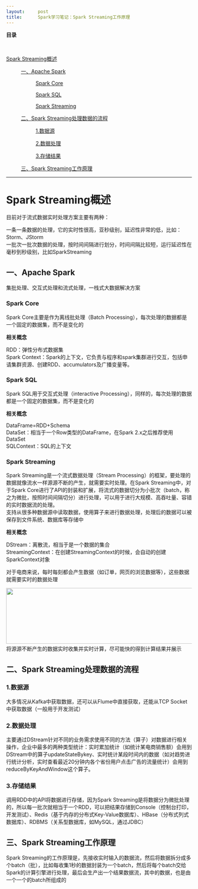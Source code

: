 ```yaml
---
layout:     post
title:      Spark学习笔记：Spark Streaming工作原理
---
```

<div id="article_content" class="article_content clearfix csdn-tracking-statistics" data-pid="blog" data-mod="popu_307" data-dsm="post">
								            <link rel="stylesheet" href="https://csdnimg.cn/release/phoenix/template/css/ck_htmledit_views-f76675cdea.css">
						<div class="htmledit_views" id="content_views">
                <p id="main-toc"><strong>目录</strong></p>

<p id="-toc" style="margin-left:0px;"> </p>

<p id="Spark%20Streaming%E6%A6%82%E8%BF%B0-toc" style="margin-left:0px;"><a href="#Spark%20Streaming%E6%A6%82%E8%BF%B0" rel="nofollow">Spark Streaming概述</a></p>

<p id="%E4%B8%80%E3%80%81Apache%20Spark-toc" style="margin-left:40px;"><a href="#%E4%B8%80%E3%80%81Apache%20Spark" rel="nofollow">一、Apache Spark</a></p>

<p id="Spark%20Core-toc" style="margin-left:80px;"><a href="#Spark%20Core" rel="nofollow">Spark Core</a></p>

<p id="Spark%20SQL-toc" style="margin-left:80px;"><a href="#Spark%20SQL" rel="nofollow">Spark SQL</a></p>

<p id="Spark%20Streaming-toc" style="margin-left:80px;"><a href="#Spark%20Streaming" rel="nofollow">Spark Streaming</a></p>

<p id="%E4%BA%8C%E3%80%81Spark%20Streaming%E5%A4%84%E7%90%86%E6%95%B0%E6%8D%AE%E7%9A%84%E6%B5%81%E7%A8%8B-toc" style="margin-left:40px;"><a href="#%E4%BA%8C%E3%80%81Spark%20Streaming%E5%A4%84%E7%90%86%E6%95%B0%E6%8D%AE%E7%9A%84%E6%B5%81%E7%A8%8B" rel="nofollow">二、Spark Streaming处理数据的流程</a></p>

<p id="1.%E6%95%B0%E6%8D%AE%E6%BA%90-toc" style="margin-left:80px;"><a href="#1.%E6%95%B0%E6%8D%AE%E6%BA%90" rel="nofollow">1.数据源</a></p>

<p id="2.%E6%95%B0%E6%8D%AE%E5%A4%84%E7%90%86-toc" style="margin-left:80px;"><a href="#2.%E6%95%B0%E6%8D%AE%E5%A4%84%E7%90%86" rel="nofollow">2.数据处理</a></p>

<p id="3.%E5%AD%98%E5%82%A8%E7%BB%93%E6%9E%9C-toc" style="margin-left:80px;"><a href="#3.%E5%AD%98%E5%82%A8%E7%BB%93%E6%9E%9C" rel="nofollow">3.存储结果</a></p>

<p id="%E4%B8%89%E3%80%81Spark%20Streaming%E5%B7%A5%E4%BD%9C%E5%8E%9F%E7%90%86-toc" style="margin-left:40px;"><a href="#%E4%B8%89%E3%80%81Spark%20Streaming%E5%B7%A5%E4%BD%9C%E5%8E%9F%E7%90%86" rel="nofollow">三、Spark Streaming工作原理</a></p>

<hr id="hr-toc"><h1 id="Spark%20Streaming%E6%A6%82%E8%BF%B0" style="margin-left:0cm;">Spark Streaming概述</h1>

<p style="margin-left:0cm;">目前对于流式数据实时处理方案主要有两种：</p>

<p style="margin-left:0cm;">一条一条数据的处理，它的实时性很高，亚秒级别，延迟性非常的低，比如：Storm、JStorm<br>
一批次一批次数据的处理，按时间间隔进行划分，时间间隔比较短，运行延迟性在毫秒到秒级别，比如SparkStreaming</p>

<h2 id="%E4%B8%80%E3%80%81Apache%20Spark" style="margin-left:0cm;">一、Apache Spark</h2>

<p style="margin-left:0cm;">集批处理、交互式处理和流式处理，一栈式大数据解决方案</p>

<h3 id="Spark%20Core" style="margin-left:0cm;">Spark Core</h3>

<p style="margin-left:0cm;">Spark Core主要是作为离线批处理（Batch Processing），每次处理的数据都是一个固定的数据集，而不是变化的</p>

<p style="margin-left:0cm;"><strong>相关概念</strong></p>

<p style="margin-left:0cm;">RDD：弹性分布式数据集<br>
Spark Context：Spark的上下文，它负责与程序和spark集群进行交互，包括申请集群资源、创建RDD、accumulators及广播变量等。</p>

<h3 id="Spark%20SQL" style="margin-left:0cm;">Spark SQL</h3>

<p style="margin-left:0cm;">Spark SQL用于交互式处理（interactive Processing），同样的，每次处理的数据都是一个固定的数据集，而不是变化的</p>

<p style="margin-left:0cm;"><strong>相关概念</strong></p>

<p style="margin-left:0cm;">DataFrame=RDD+Schema<br>
DataSet：相当于一个Row类型的DataFrame，在Spark 2.x之后推荐使用DataSet<br>
SQLContext：SQL的上下文</p>

<h3 id="Spark%20Streaming" style="margin-left:0cm;">Spark Streaming</h3>

<p style="margin-left:0cm;">Spark Streaming是一个流式数据处理（Stream Processing）的框架，要处理的数据就像流水一样源源不断的产生，就需要实时处理。在Spark Streaming中，对于Spark Core进行了API的封装和扩展，将流式的数据切分为小批次（batch，称之为微批，按照时间间隔切分）进行处理，可以用于进行大规模、高吞吐量、容错的实时数据流的处理。<br>
支持从很多种数据源中读取数据，使用算子来进行数据处理，处理后的数据可以被保存到文件系统、数据库等存储中</p>

<p style="margin-left:0cm;"><strong>相关概念</strong></p>

<p style="margin-left:0cm;">DStream：离散流，相当于是一个数据的集合<br>
StreamingContext：在创建StreamingContext的时候，会自动的创建SparkContext对象</p>

<p style="margin-left:0cm;">对于电商来说，每时每刻都会产生数据（如订单，网页的浏览数据等），这些数据就需要实时的数据处理</p>

<p style="margin-left:0cm;">​<img alt="" class="has" height="151" src="https://img-blog.csdn.net/20180914094724217?watermark/2/text/aHR0cHM6Ly9ibG9nLmNzZG4ubmV0L2xyeGNtd3ky/font/5a6L5L2T/fontsize/400/fill/I0JBQkFCMA==/dissolve/70" width="748"><br>
将源源不断产生的数据实时收集并实时计算，尽可能快的得到计算结果并展示</p>

<h2 id="%E4%BA%8C%E3%80%81Spark%20Streaming%E5%A4%84%E7%90%86%E6%95%B0%E6%8D%AE%E7%9A%84%E6%B5%81%E7%A8%8B" style="margin-left:0cm;">二、Spark Streaming处理数据的流程</h2>

<h3 id="1.%E6%95%B0%E6%8D%AE%E6%BA%90" style="margin-left:0cm;">1.数据源</h3>

<p style="margin-left:0cm;">大多情况从Kafka中获取数据，还可以从Flume中直接获取，还能从TCP Socket中获取数据（一般用于开发测试）</p>

<h3 id="2.%E6%95%B0%E6%8D%AE%E5%A4%84%E7%90%86" style="margin-left:0cm;">2.数据处理</h3>

<p style="margin-left:0cm;">主要通过DStream针对不同的业务需求使用不同的方法（算子）对数据进行相关操作，企业中最多的两种类型统计：实时累加统计（如统计某电商销售额）会用到DStream中的算子updateStateBykey、实时统计某段时间内的数据（如对趋势进行统计分析，实时查看最近20分钟内各个省份用户点击广告的流量统计）会用到reduceByKeyAndWindow这个算子。</p>

<h3 id="3.%E5%AD%98%E5%82%A8%E7%BB%93%E6%9E%9C" style="margin-left:0cm;">3.存储结果</h3>

<p style="margin-left:0cm;">调用RDD中的API将数据进行存储，因为Spark Streaming是将数据分为微批处理的，所以每一批次就相当于一个RDD，可以把结果存储到Console（控制台打印，开发测试）、Redis（基于内存的分布式Key-Value数据库）、HBase（分布式列式数据库）、RDBMS（关系型数据库，如MySQL，通过JDBC）</p>

<h2 id="%E4%B8%89%E3%80%81Spark%20Streaming%E5%B7%A5%E4%BD%9C%E5%8E%9F%E7%90%86" style="margin-left:0cm;">三、Spark Streaming工作原理</h2>

<p style="margin-left:0cm;">Spark Streaming的工作原理是，先接收实时输入的数据流，然后将数据拆分成多个batch（批），比如每收集1秒的数据封装为一个batch，然后将每个batch交给Spark的计算引擎进行处理，最后会生产出一个结果数据流，其中的数据，也是由一个一个的batch所组成的</p>

<p style="margin-left:0cm;"> </p>            </div>
                </div>